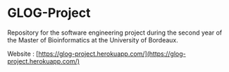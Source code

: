 # GLOG-Project
Repository for the software engineering project during the second year of the Master of Bioinformatics at the University of Bordeaux.

Website : [https://glog-project.herokuapp.com/](https://glog-project.herokuapp.com/)